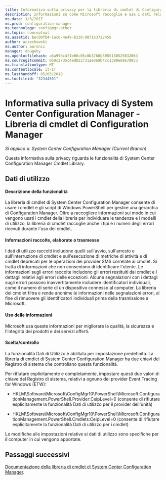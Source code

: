 ```yaml
---
title: Informativa sulla privacy per la libreria di cmdlet di Configuration Manager
description: Informazioni su come Microsoft raccoglie e usa i dati relativi alla libreria di cmdlet di System Center Configuration Manager.
ms.date: 1/3/2017
ms.prod: configuration-manager
ms.technology: configmgr-other
ms.topic: conceptual
ms.assetid: bec00fb4-1ac0-4e49-b330-0871b3722459
author: aczechowski
ms.author: aaroncz
manager: dougeby
ms.openlocfilehash: a6a996c4f1e00c05c0b3766b8955130529832063
ms.sourcegitcommit: 0b0c2735c4ed822731ae069b4cc1380e89e78933
ms.translationtype: HT
ms.contentlocale: it-IT
ms.lasthandoff: 05/03/2018
ms.locfileid: "32344501"
---
```

# <a name="system-center-configuration-manager-privacy-statement---configuration-manager-cmdlet-library"></a>Informativa sulla privacy di System Center Configuration Manager - Libreria di cmdlet di Configuration Manager

*Si applica a: System Center Configuration Manager (Current Branch)*

Questa informativa sulla privacy riguarda le funzionalità di System Center Configuration Manager Cmdlet Library.  

## <a name="usage-data"></a>Dati di utilizzo  

#### <a name="what-this-feature-does"></a>Descrizione della funzionalità   

La libreria di cmdlet di System Center Configuration Manager consente di usare i cmdlet e gli script di Windows PowerShell per gestire una gerarchia di Configuration Manager. Oltre a raccogliere informazioni sul modo in cui vengono usati i cmdlet della libreria per individuare le tendenze e i modelli di utilizzo, la libreria di cmdlet raccoglie anche i tipi e i numeri degli errori ricevuti durante l'uso dei cmdlet.  

#### <a name="information-collected-processed-or-transmitted"></a>Informazioni raccolte, elaborate o trasmesse
   
I dati di utilizzo raccolti includono quelli sull'avvio, sull'arresto e sull'interruzione di cmdlet e sull'esecuzione di metriche di attività e di cmdlet deprecati per le operazioni dei provider SMS correlate ai cmdlet. Si tratta di informazioni che non consentono di identificare l'utente. Le informazioni sugli errori raccolte includono gli errori restituiti dai cmdlet e i dettagli relativi agli errori delle eccezioni. Alcune segnalazioni con i dettagli sugli errori possono inavvertitamente includere identificatori individuali, come il numero di serie di un dispositivo connesso al computer. La libreria dei cmdlet filtra e rende anonime le informazioni nelle segnalazioni errori, al fine di rimuovere gli identificatori individuali prima della trasmissione a Microsoft.  

#### <a name="use-of-information"></a>Uso delle informazioni
   
Microsoft usa queste informazioni per migliorare la qualità, la sicurezza e l'integrità dei prodotti e dei servizi offerti.  

#### <a name="choicecontrol"></a>Scelta/controllo   

La funzionalità Dati di Utilizzo è abilitata per impostazione predefinita. La libreria di cmdlet di System Center Configuration Manager ha due chiavi del Registro di sistema che controllano questa funzionalità.  

 Per rifiutare esplicitamente e completamente, impostare questi due valori di chiave del Registro di sistema, relativi a ognuno dei provider Event Tracing for Windows (ETW):  

-   HKLM\Software\Microsoft\ConfigMgr10\PowerShell\Microsoft.ConfigurationManagement.PowerShell.Provider:CeipLevel=0 (consente di rifiutare esplicitamente la funzionalità Dati di utilizzo per il provider dell'unità)  

-   HKLM\Software\Microsoft\ConfigMgr10\PowerShell\Microsoft.ConfigurationManagement.PowerShell.Cmdlets:CeipLevel=0 (consente di rifiutare esplicitamente la funzionalità Dati di utilizzo per i cmdlet)  

 Le modifiche alle impostazioni relative ai dati di utilizzo sono specifiche per il computer in cui vengono apportate.  


## <a name="next-steps"></a>Passaggi successivi

[Documentazione della libreria di cmdlet di System Center Configuration Manager](https://docs.microsoft.com/powershell/sccm/configurationmanager/).   
